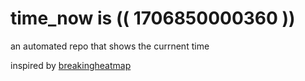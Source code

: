 # time_now is (( 1706850000360 ))

an automated repo that shows the currnent time

inspired by [breakingheatmap](https://github.com/breakingheatmap/breakingheatmap)